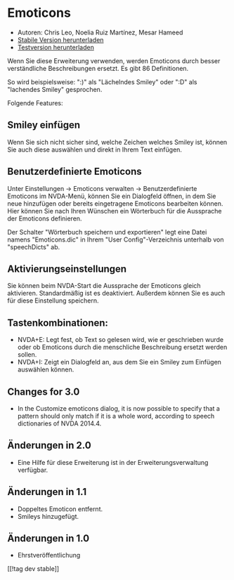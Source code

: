 # Emoticons #

* Autoren: Chris Leo, Noelia Ruiz Martínez, Mesar Hameed
* [Stabile Version herunterladen][1]
* [Testversion herunterladen][2]

Wenn Sie diese Erweiterung verwenden, werden Emoticons durch besser
verständliche Beschreibungen ersetzt.  Es gibt 86 Definitionen.

So wird beispielsweise: ":)" als "Lächelndes Smiley" oder ":D" als
"lachendes Smiley" gesprochen.

Folgende Features:

## Smiley einfügen ##

Wenn Sie sich nicht sicher sind, welche Zeichen welches Smiley ist, können Sie auch diese auswählen und direkt in Ihrem Text einfügen.


## Benutzerdefinierte Emoticons ##

Unter Einstellungen -> Emoticons verwalten -> Benutzerdefinierte Emoticons im NVDA-Menü, können Sie ein Dialogfeld öffnen, in dem Sie neue hinzufügen oder bereits eingetragene Emoticons bearbeiten können.
Hier können Sie nach Ihren Wünschen ein Wörterbuch für die Aussprache der Emoticons definieren.

Der Schalter "Wörterbuch speichern und exportieren" legt eine Datei namens
"Emoticons.dic" in Ihrem "User Config"-Verzeichnis unterhalb von
"speechDicts" ab.


## Aktivierungseinstellungen ##

Sie können beim NVDA-Start die Aussprache der Emoticons gleich
aktivieren. Standardmäßig ist es deaktiviert. Außerdem können Sie es auch
für diese Einstellung speichern.

## Tastenkombinationen: ##

*	NVDA+E: Legt fest, ob Text so gelesen wird, wie er geschrieben wurde oder
  ob Emoticons durch die menschliche Beschreibung ersetzt werden sollen.
*	NVDA+I: Zeigt ein Dialogfeld an, aus dem Sie ein Smiley zum Einfügen
  auswählen können.

## Changes for 3.0 ##

* In the Customize emoticons dialog, it is now possible to specify that a
  pattern should only match if it is a whole word, according to speech
  dictionaries of NVDA 2014.4.


## Änderungen in 2.0 ##

* Eine Hilfe für diese Erweiterung ist in der Erweiterungsverwaltung
  verfügbar.

## Änderungen in 1.1 ##

* Doppeltes Emoticon entfernt.
* Smileys hinzugefügt.

## Änderungen in 1.0 ##

* Ehrstveröffentlichung

[[!tag dev stable]]

[1]: http://addons.nvda-project.org/files/get.php?file=emo

[2]: http://addons.nvda-project.org/files/get.php?file=emo-dev
